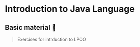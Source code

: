# Introduction to Java Language
## Basic material :page_with_curl:

> Exercises for intrduction to LPOO